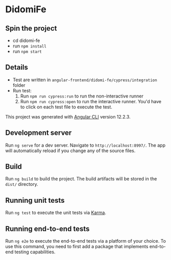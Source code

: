 # DidomiFe

## Spin the project

* cd didomi-fe
* run `npm install`
* run `npm start`

## Details
* Test are written in `angular-frontend/didomi-fe/cypress/integration` folder
* Run test:
    1. Run `npm run cypress:run` to run the non-interactive runner
    2. Run `npm run cypress:open` to run the interactive runner. You'd have to click on each test file to execute the test.

This project was generated with [Angular CLI](https://github.com/angular/angular-cli) version 12.2.3.

## Development server

Run `ng serve` for a dev server. Navigate to `http://localhost:8997/`. The app will automatically reload if you change any of the source files.


## Build

Run `ng build` to build the project. The build artifacts will be stored in the `dist/` directory.

## Running unit tests

Run `ng test` to execute the unit tests via [Karma](https://karma-runner.github.io).

## Running end-to-end tests

Run `ng e2e` to execute the end-to-end tests via a platform of your choice. To use this command, you need to first add a package that implements end-to-end testing capabilities.
